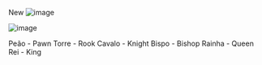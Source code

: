 New
![image](https://github.com/rafaelsouzagomes/chess-ioc-practice/assets/41433728/d7fdd7ba-c8e4-477b-a9b6-d955efe01616)

![image](https://github.com/rafaelsouzagomes/chess-ioc-practice/assets/41433728/98193067-8201-4207-8fe5-4bee120da2ba)


Peão - Pawn
Torre - Rook
Cavalo - Knight
Bispo - Bishop
Rainha - Queen
Rei - King
